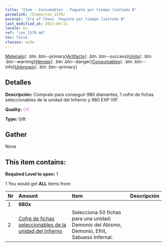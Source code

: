 ```yaml
---
title: "Item - Consumables - Paquete por tiempo limitado B"
permalink: /Items/con_1579/
excerpt: "Era of Chaos  Paquete por tiempo limitado B"
last_modified_at: 2021-04-11
locale: es
ref: "con_1579.md"
toc: false
classes: wide
---
```

 [Materials](/es/Items/){: .btn .btn--primary}[Artifacts](/es/Items/Artifacts/){: .btn .btn--success}[Units](/es/Items/Units/){: .btn .btn--warning}[Heroes](/es/Items/Heroes/){: .btn .btn--danger}[Consumables](/es/Items/Consumables/){: .btn .btn--info}[Unknown](/es/Items/Unknown/){: .btn .btn--primary}

## Detalles
 **Descripción:** Cómpralo para conseguir 980 diamantes, 1 cofre de fichas seleccionables de la unidad del Infierno y 980 EXP VIP.

 **Quality:** <span style="color: #DA70D6">OK</span>

 **Type:** Gift

## Gather

  None

## This item contains:

 **Required Level to open:** 1

 1 You would get **ALL** items  from:

  | Nr | Amount |     Item    | Descripción |
  |:---|:-------|:------------|:-----------:|
  | 1 |  **980x** | <i class="fas fa-gem"/> |  | 
  | 2 | [Cofre de fichas seleccionables de la unidad del Infierno](/es/Items/con_1583/) | Selecciona 50 fichas para una unidad: Demonio del Abismo, Demonio, Efrit, Sabueso Infernal. | 

